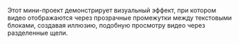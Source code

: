 Этот мини-проект демонстрирует визуальный эффект, при котором видео отображаются через прозрачные промежутки между текстовыми блоками, создавая иллюзию, подобную просмотру видео через разделенные щели.
